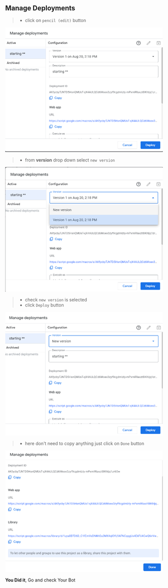 ## Manage Deployments

> - click on `pencil (edit)` button

![Edit](../assets/G18.png)

> - from **version** drop down select `new version`

![version](../assets/G19.png)

> - check `new version` is selected
> - click `Deploy` button

![new version](../assets/G20.png)

> - here don't need to copy anything just click on `Done` button

![Deploy](../assets/G21.png)

**You Did it**, Go and check Your Bot
